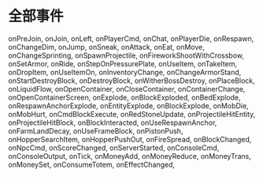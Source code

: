 # 全部事件

onPreJoin, onJoin, onLeft, onPlayerCmd, onChat, onPlayerDie,
onRespawn, onChangeDim, onJump, onSneak, onAttack, onEat, onMove, onChangeSprinting, onSpawnProjectile,
onFireworkShootWithCrossbow, onSetArmor, onRide, onStepOnPressurePlate,
onUseItem, onTakeItem, onDropItem, onUseItemOn, onInventoryChange, onChangeArmorStand,
onStartDestroyBlock, onDestroyBlock, onWitherBossDestroy, onPlaceBlock, onLiquidFlow,
onOpenContainer, onCloseContainer, onContainerChange, onOpenContainerScreen,
onExplode, onBlockExploded, onBedExplode, onRespawnAnchorExplode, onEntityExplode, onBlockExplode,
onMobDie, onMobHurt, onCmdBlockExecute, onRedStoneUpdate, onProjectileHitEntity,
onProjectileHitBlock, onBlockInteracted, onUseRespawnAnchor, onFarmLandDecay, onUseFrameBlock,
onPistonPush, onHopperSearchItem, onHopperPushOut, onFireSpread, onBlockChanged, onNpcCmd,
onScoreChanged, onServerStarted, onConsoleCmd, onConsoleOutput, onTick,
onMoneyAdd, onMoneyReduce, onMoneyTrans, onMoneySet, onConsumeTotem, onEffectChanged,
